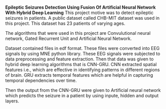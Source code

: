 **Epileptic Seizures Detection Using Fusion Of Artificial Neural Network With Hybrid Deep Learning**
This project motive was to detect epileptic seizures in patients. A public dataset called CHB-MIT dataset was used in this project. This dataset has 23 patients of varying ages.

The algorithms that were used in this project are Convulutional neural network, Gated Recurrent Unit and Artificial Neural Network.

Dataset contained files in edf format. These files were converted into EEG signals by using MNE python library. These EEG signals were subjected to data preprocessing and feature extraction. Then that data was given to hybrid deep learning algorithms that is CNN-GRU.
CNN extracted spatial features i.e., which are effective in identifying patterns in different regions of brain. GRU extracts temporal features which are helpful in capturing temporal dependencies over time.

Then the output from the CNN-GRU were given to Artificial neural network which predicts the seizure in a patient by using inpute, hidden and output layers.
